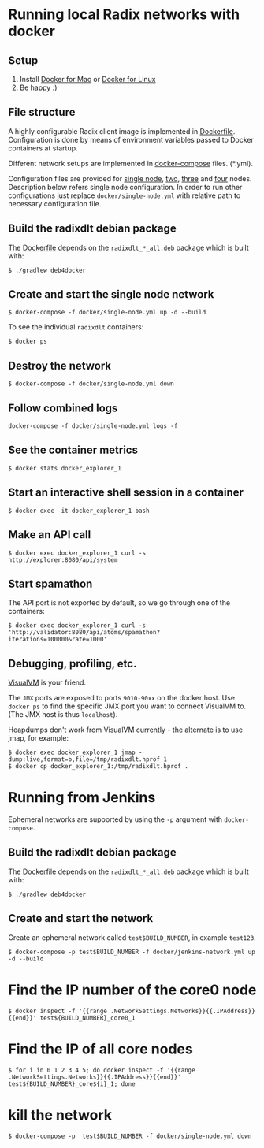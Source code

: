 # Running local Radix networks with docker

## Setup

1. Install [Docker for Mac](https://docs.docker.com/docker-for-mac/install/) or [Docker for Linux](https://docs.docker.com/engine/install/ubuntu/) 
2. Be happy :)

## File structure

A highly configurable Radix client image is implemented in [Dockerfile](Dockerfile).
Configuration is done by means of environment variables passed to Docker containers at startup.

Different network setups are implemented in [docker-compose](https://docs.docker.com/compose/) files. (*.yml).

Configuration files are provided for [single node](single-node.yml), [two](two-node.yml), 
[three](three-nodes.yml) and [four](four-nodes.yml) nodes. Description below refers single node
configuration. In order to run other configurations just replace ```docker/single-node.yml``` 
with relative path to necessary configuration file. 

## Build the radixdlt debian package

The [Dockerfile](Dockerfile) depends on the `radixdlt_*_all.deb` package which is built with:

```shell
$ ./gradlew deb4docker
```

## Create and start the single node network

```shell
$ docker-compose -f docker/single-node.yml up -d --build
```

To see the individual `radixdlt` containers:

```shell
$ docker ps
```

## Destroy the network

```shell
$ docker-compose -f docker/single-node.yml down
```

## Follow combined logs

```shell
docker-compose -f docker/single-node.yml logs -f
```

## See the container metrics

```shell
$ docker stats docker_explorer_1
```

## Start an interactive shell session in a container

```shell
$ docker exec -it docker_explorer_1 bash
```

## Make an API call

```shell
$ docker exec docker_explorer_1 curl -s http://explorer:8080/api/system
```

## Start spamathon

The API port is not exported by default, so we go through one of the containers:

```shell
$ docker exec docker_explorer_1 curl -s 'http://validator:8080/api/atoms/spamathon?iterations=100000&rate=1000'
```

## Debugging, profiling, etc.

[VisualVM](https://visualvm.github.io/) is your friend.

The `JMX` ports are exposed to ports `9010-90xx` on the docker host. Use `docker ps` to find the specific JMX port you want to connect VisualVM to.
(The JMX host is thus `localhost`).


Heapdumps don't work from VisualVM currently - the alternate is to use jmap, for example:

```shell
$ docker exec docker_explorer_1 jmap -dump:live,format=b,file=/tmp/radixdlt.hprof 1
$ docker cp docker_explorer_1:/tmp/radixdlt.hprof .
```

# Running from Jenkins

Ephemeral networks are supported by using the `-p` argument with `docker-compose`.

## Build the radixdlt debian package

The [Dockerfile](Dockerfile) depends on the `radixdlt_*_all.deb` package which is built with:

```shell
$ ./gradlew deb4docker
```

## Create and start the network

Create an ephemeral network called `test$BUILD_NUMBER`, in example `test123`.

```shell
$ docker-compose -p test$BUILD_NUMBER -f docker/jenkins-network.yml up -d --build
```

# Find the IP number of the core0 node

```shell
$ docker inspect -f '{{range .NetworkSettings.Networks}}{{.IPAddress}}{{end}}' test${BUILD_NUMBER}_core0_1
```
# Find the IP of all core nodes

```shell
$ for i in 0 1 2 3 4 5; do docker inspect -f '{{range .NetworkSettings.Networks}}{{.IPAddress}}{{end}}' test${BUILD_NUMBER}_core${i}_1; done
```

# kill the network

```shell
$ docker-compose -p  test$BUILD_NUMBER -f docker/single-node.yml down
```